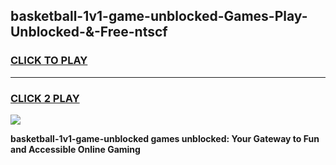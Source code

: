 
## basketball-1v1-game-unblocked-Games-Play-Unblocked-&-Free-ntscf
<h3>
<a href="https://premium76.site?title=basketball-1v1-game-unblocked&ref=24A">CLICK TO PLAY</a></h3>
<hr>

<h3>
<a href="https://premium76.site?title=basketball-1v1-game-unblocked&ref=24A">CLICK 2 PLAY</a>
  
</h3>

<a href="https://premium76.site?title=basketball-1v1-game-unblocked&ref=24A"><img src="https://clearcache.store/games.png"></a>


**basketball-1v1-game-unblocked games unblocked: Your Gateway to Fun and Accessible Online Gaming**
